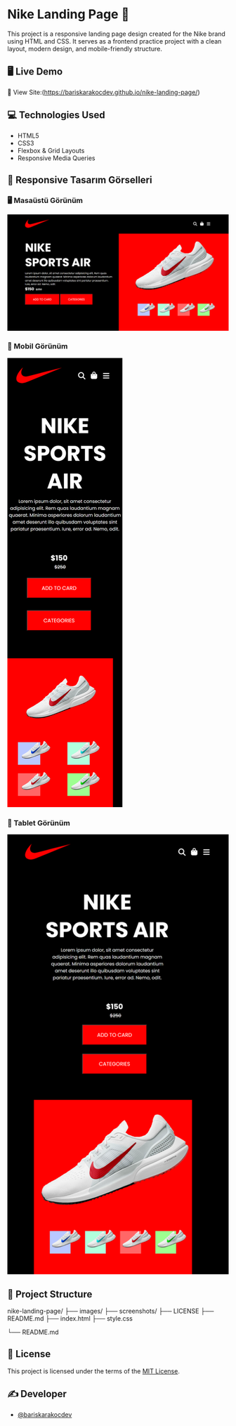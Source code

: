 # Nike Landing Page 👟

This project is a responsive landing page design created for the Nike brand using HTML and CSS. It serves as a frontend practice project with a clean layout, modern design, and mobile-friendly structure.

## 🖥️ Live Demo

🔗 View Site:(https://bariskarakocdev.github.io/nike-landing-page/)

## 💻 Technologies Used

- HTML5
- CSS3
- Flexbox & Grid Layouts
- Responsive Media Queries

## 📱 Responsive Tasarım Görselleri

### 🖥️ Masaüstü Görünüm
![desktop](./screenshots/desktop.png)

### 📱 Mobil Görünüm
![mobile](./screenshots/mobile.png)

### 📲 Tablet Görünüm
![tablet](./screenshots/tablet.png)

## 📁 Project Structure

nike-landing-page/
├── images/
├── screenshots/
├── LICENSE
├── README.md
├── index.html
├── style.css

└── README.md


## 📝 License

This project is licensed under the terms of the [MIT License](./LICENSE).

## ✍️ Developer

- [@bariskarakocdev](https://github.com/bariskarakocdev)


